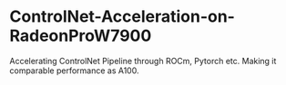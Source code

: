 # ControlNet-Acceleration-on-RadeonProW7900
Accelerating ControlNet Pipeline through ROCm, Pytorch etc. Making it comparable performance as A100.
